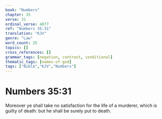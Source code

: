 ```yaml
---
book: "Numbers"
chapter: 35
verse: 31
ordinal_verse: 4877
ref: "Numbers 35:31"
translation: "KJV"
genre: "Law"
word_count: 25
topics: []
cross_references: []
grammar_tags: [negation, contrast, conditional]
thematic_tags: [names-of-god]
tags: ["Bible","KJV","Numbers"]
---
```


# Numbers 35:31

Moreover ye shall take no satisfaction for the life of a murderer, which is guilty of death: but he shall be surely put to death.
